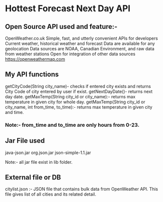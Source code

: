 # Hottest Forecast Next Day API

## Open Source API used and feature:-

OpenWeather.co.uk
Simple, fast, and utterly convenient APIs for developers
Current weather, historical weather and forecast
Data are available for any geolocation
Data sources are NOAA, Canadian Environment, and raw data from weather stations
Open for integration of other data sources
https://openweathermap.com

## My API functions

getCityCode(String city_name)- checks if entered city exists and returns City Code of city entered by user if exist.
getNextDayDate()- returns next day date.
getMaxTemp(String city_id or city_name):- returns max temperature in given city for whole day.
getMaxTemp(String city_id or city_name, int from_time, to_time):- returns max temperature in given city and time.

### Note:- from_time and to_time are only hours from 0-23.

## Jar File used

java-json.jar
org.json.jar
json-simple-1.1.jar

Note:- all jar file exist in lib folder.

## External file or DB

citylist.json :- JSON file that contains bulk data from OpenWeather API.
This file gives list of all cities and its related detail.
